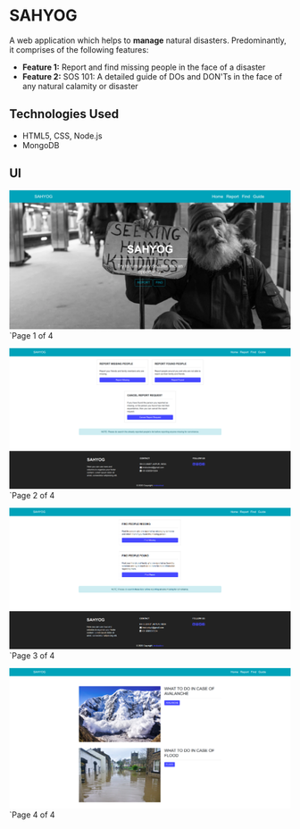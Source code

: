 # SAHYOG

A web application which helps to **manage** natural disasters. Predominantly, it comprises of the following features:
* **Feature 1:** Report and find missing people in the face of a disaster
* **Feature 2:** SOS 101: A detailed guide of DOs and DON'Ts in the face of any natural calamity or disaster

## Technologies Used
* HTML5, CSS, Node.js
* MongoDB

## UI 
![Home](https://github.com/Sankalp-koolwal/SAHYOG/blob/master/Screenshots/Home.png)
`Page 1 of 4

![Report](https://github.com/Sankalp-koolwal/SAHYOG/blob/master/Screenshots/report.png)
`Page 2 of 4

![Find](https://github.com/Sankalp-koolwal/SAHYOG/blob/master/Screenshots/find.png)
`Page 3 of 4

![Guide](https://github.com/Sankalp-koolwal/SAHYOG/blob/master/Screenshots/guide.png)
`Page 4 of 4

